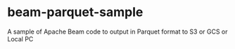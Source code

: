 # beam-parquet-sample
A sample of Apache Beam code to output in Parquet format to S3 or GCS or Local PC
